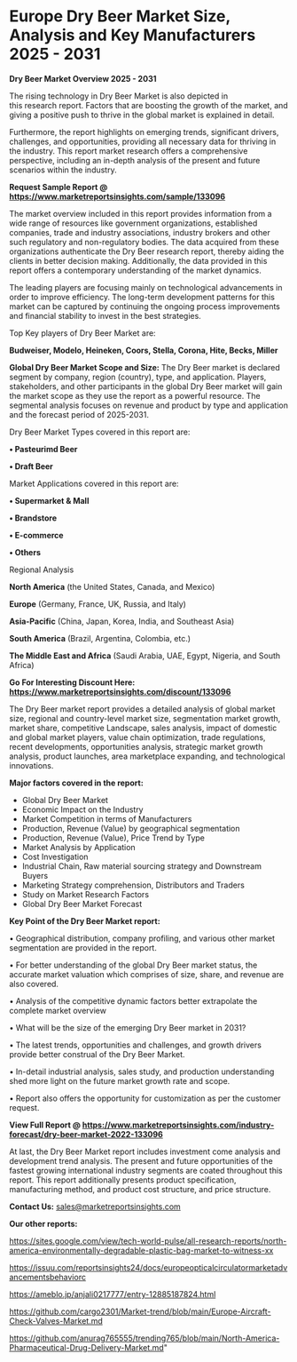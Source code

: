 # Europe Dry Beer Market Size, Analysis and Key Manufacturers 2025 - 2031

<Strong> Dry Beer Market Overview 2025 - 2031</strong>

The rising technology in Dry Beer Market is also depicted in this research report. Factors that are boosting the growth of the market, and giving a positive push to thrive in the global market is explained in detail.

Furthermore, the report highlights on emerging trends, significant drivers, challenges, and opportunities, providing all necessary data for thriving in the industry. This report market research offers a comprehensive perspective, including an in-depth analysis of the present and future scenarios within the industry.

<strong>Request Sample Report @ <a href=https://www.marketreportsinsights.com/sample/133096>https://www.marketreportsinsights.com/sample/133096</a></strong>

The market overview included in this report provides information from a wide range of resources like government organizations, established companies, trade and industry associations, industry brokers and other such regulatory and non-regulatory bodies. The data acquired from these organizations authenticate the Dry Beer research report, thereby aiding the clients in better decision making. Additionally, the data provided in this report offers a contemporary understanding of the market dynamics.

The leading players are focusing mainly on technological advancements in order to improve efficiency. The long-term development patterns for this market can be captured by continuing the ongoing process improvements and financial stability to invest in the best strategies.

Top Key players of Dry Beer Market are:

<strong>Budweiser, Modelo, Heineken, Coors, Stella, Corona, Hite, Becks, Miller</strong>

<strong><b>Global Dry Beer Market Scope and Size:</b></strong>
The Dry Beer market is declared segment by company, region (country), type, and application. Players, stakeholders, and other participants in the global Dry Beer market will gain the market scope as they use the report as a powerful resource. The segmental analysis focuses on revenue and product by type and application and the forecast period of 2025-2031.

Dry Beer Market Types covered in this report are:

<strong>• Pasteurimd Beer

• Draft Beer</strong>

Market Applications covered in this report are:

<strong>• Supermarket & Mall

• Brandstore

• E-commerce

• Others</strong> 

Regional Analysis

<strong>North America</strong> (the United States, Canada, and Mexico)

<strong>Europe</strong> (Germany, France, UK, Russia, and Italy)

<strong>Asia-Pacific</strong> (China, Japan, Korea, India, and Southeast Asia)

<strong>South America</strong> (Brazil, Argentina, Colombia, etc.)

<strong>The Middle East and Africa</strong> (Saudi Arabia, UAE, Egypt, Nigeria, and South Africa)

<strong>Go For Interesting Discount Here: <a href=https://www.marketreportsinsights.com/discount/133096>https://www.marketreportsinsights.com/discount/133096</a></strong>

The Dry Beer market report provides a detailed analysis of global market size, regional and country-level market size, segmentation market growth, market share, competitive Landscape, sales analysis, impact of domestic and global market players, value chain optimization, trade regulations, recent developments, opportunities analysis, strategic market growth analysis, product launches, area marketplace expanding, and technological innovations.

<strong><b>Major factors covered in the report:</b></strong>
<ul>
  <li>Global Dry Beer Market </li>
  <li>Economic Impact on the Industry</li>
  <li>Market Competition in terms of Manufacturers</li>
  <li>Production, Revenue (Value) by geographical segmentation</li>
  <li>Production, Revenue (Value), Price Trend by Type</li>
  <li>Market Analysis by Application</li>
  <li>Cost Investigation</li>
  <li>Industrial Chain, Raw material sourcing strategy and Downstream Buyers</li>
  <li>Marketing Strategy comprehension, Distributors and Traders</li>
  <li>Study on Market Research Factors</li>
  <li>Global Dry Beer Market Forecast</li>
</ul>

<strong><b>Key Point of the Dry Beer Market report:</b></strong>

• Geographical distribution, company profiling, and various other market segmentation are provided in the report.

• For better understanding of the global Dry Beer market status, the accurate market valuation which comprises of size, share, and revenue are also covered.

• Analysis of the competitive dynamic factors better extrapolate the complete market overview

• What will be the size of the emerging Dry Beer market in 2031?

• The latest trends, opportunities and challenges, and growth drivers provide better construal of the Dry Beer Market.

• In-detail industrial analysis, sales study, and production understanding shed more light on the future market growth rate and scope.

• Report also offers the opportunity for customization as per the customer request.

<strong><b>View Full Report @ <a href=https://www.marketreportsinsights.com/industry-forecast/dry-beer-market-2022-133096>https://www.marketreportsinsights.com/industry-forecast/dry-beer-market-2022-133096</a></b></strong>


At last, the Dry Beer Market report includes investment come analysis and development trend analysis. The present and future opportunities of the fastest growing international industry segments are coated throughout this report. This report additionally presents product specification, manufacturing method, and product cost structure, and price structure.

<strong>Contact Us:</strong>
sales@marketreportsinsights.com

<strong>Our other reports:</strong>

<a href=https://sites.google.com/view/tech-world-pulse/all-research-reports/north-america-environmentally-degradable-plastic-bag-market-to-witness-xx>https://sites.google.com/view/tech-world-pulse/all-research-reports/north-america-environmentally-degradable-plastic-bag-market-to-witness-xx</a>

<a href=https://issuu.com/reportsinsights24/docs/europeopticalcirculatormarketadvancementsbehaviorc>https://issuu.com/reportsinsights24/docs/europeopticalcirculatormarketadvancementsbehaviorc</a>

<a href=https://ameblo.jp/anjali0217777/entry-12885187824.html>https://ameblo.jp/anjali0217777/entry-12885187824.html</a>

<a href=https://github.com/cargo2301/Market-trend/blob/main/Europe-Aircraft-Check-Valves-Market.md>https://github.com/cargo2301/Market-trend/blob/main/Europe-Aircraft-Check-Valves-Market.md</a>

<a href=https://github.com/anurag765555/trending765/blob/main/North-America-Pharmaceutical-Drug-Delivery-Market.md>https://github.com/anurag765555/trending765/blob/main/North-America-Pharmaceutical-Drug-Delivery-Market.md</a>"
